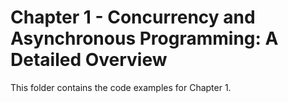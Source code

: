 # Chapter 1 - Concurrency and Asynchronous Programming: A Detailed Overview

This folder contains the code examples for Chapter 1.
